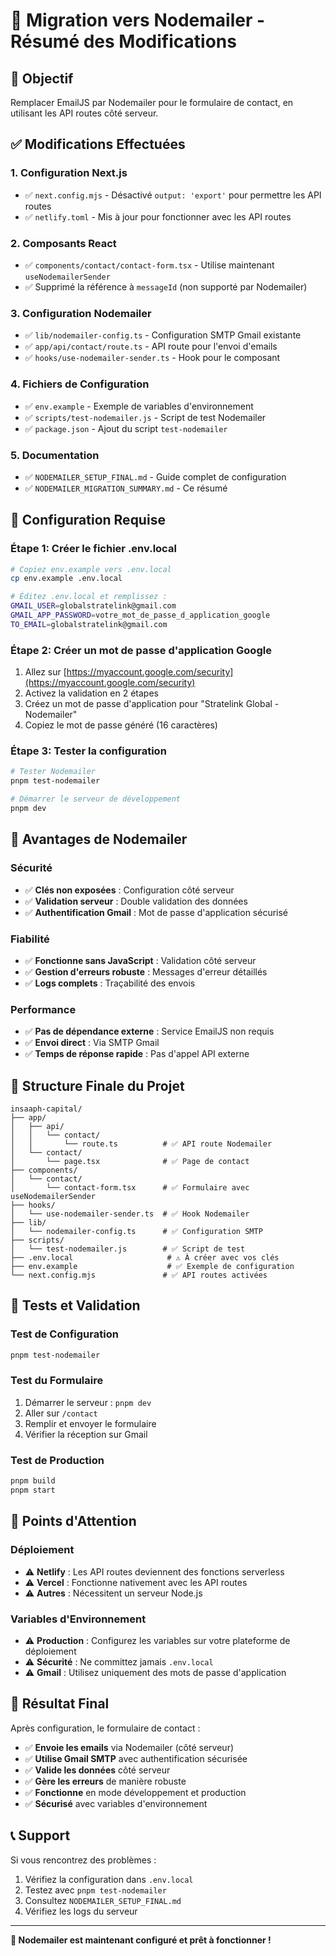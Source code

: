# 🔄 Migration vers Nodemailer - Résumé des Modifications

## 🎯 **Objectif**
Remplacer EmailJS par Nodemailer pour le formulaire de contact, en utilisant les API routes côté serveur.

## ✅ **Modifications Effectuées**

### **1. Configuration Next.js**
- ✅ `next.config.mjs` - Désactivé `output: 'export'` pour permettre les API routes
- ✅ `netlify.toml` - Mis à jour pour fonctionner avec les API routes

### **2. Composants React**
- ✅ `components/contact/contact-form.tsx` - Utilise maintenant `useNodemailerSender`
- ✅ Supprimé la référence à `messageId` (non supporté par Nodemailer)

### **3. Configuration Nodemailer**
- ✅ `lib/nodemailer-config.ts` - Configuration SMTP Gmail existante
- ✅ `app/api/contact/route.ts` - API route pour l'envoi d'emails
- ✅ `hooks/use-nodemailer-sender.ts` - Hook pour le composant

### **4. Fichiers de Configuration**
- ✅ `env.example` - Exemple de variables d'environnement
- ✅ `scripts/test-nodemailer.js` - Script de test Nodemailer
- ✅ `package.json` - Ajout du script `test-nodemailer`

### **5. Documentation**
- ✅ `NODEMAILER_SETUP_FINAL.md` - Guide complet de configuration
- ✅ `NODEMAILER_MIGRATION_SUMMARY.md` - Ce résumé

## 🔧 **Configuration Requise**

### **Étape 1: Créer le fichier .env.local**
```bash
# Copiez env.example vers .env.local
cp env.example .env.local

# Éditez .env.local et remplissez :
GMAIL_USER=globalstratelink@gmail.com
GMAIL_APP_PASSWORD=votre_mot_de_passe_d_application_google
TO_EMAIL=globalstratelink@gmail.com
```

### **Étape 2: Créer un mot de passe d'application Google**
1. Allez sur [https://myaccount.google.com/security](https://myaccount.google.com/security)
2. Activez la validation en 2 étapes
3. Créez un mot de passe d'application pour "Stratelink Global - Nodemailer"
4. Copiez le mot de passe généré (16 caractères)

### **Étape 3: Tester la configuration**
```bash
# Tester Nodemailer
pnpm test-nodemailer

# Démarrer le serveur de développement
pnpm dev
```

## 🚀 **Avantages de Nodemailer**

### **Sécurité**
- ✅ **Clés non exposées** : Configuration côté serveur
- ✅ **Validation serveur** : Double validation des données
- ✅ **Authentification Gmail** : Mot de passe d'application sécurisé

### **Fiabilité**
- ✅ **Fonctionne sans JavaScript** : Validation côté serveur
- ✅ **Gestion d'erreurs robuste** : Messages d'erreur détaillés
- ✅ **Logs complets** : Traçabilité des envois

### **Performance**
- ✅ **Pas de dépendance externe** : Service EmailJS non requis
- ✅ **Envoi direct** : Via SMTP Gmail
- ✅ **Temps de réponse rapide** : Pas d'appel API externe

## 📁 **Structure Finale du Projet**

```
insaaph-capital/
├── app/
│   ├── api/
│   │   └── contact/
│   │       └── route.ts          # ✅ API route Nodemailer
│   └── contact/
│       └── page.tsx              # ✅ Page de contact
├── components/
│   └── contact/
│       └── contact-form.tsx      # ✅ Formulaire avec useNodemailerSender
├── hooks/
│   └── use-nodemailer-sender.ts  # ✅ Hook Nodemailer
├── lib/
│   └── nodemailer-config.ts      # ✅ Configuration SMTP
├── scripts/
│   └── test-nodemailer.js        # ✅ Script de test
├── .env.local                     # ⚠️ À créer avec vos clés
├── env.example                    # ✅ Exemple de configuration
└── next.config.mjs               # ✅ API routes activées
```

## 🧪 **Tests et Validation**

### **Test de Configuration**
```bash
pnpm test-nodemailer
```

### **Test du Formulaire**
1. Démarrer le serveur : `pnpm dev`
2. Aller sur `/contact`
3. Remplir et envoyer le formulaire
4. Vérifier la réception sur Gmail

### **Test de Production**
```bash
pnpm build
pnpm start
```

## 🚨 **Points d'Attention**

### **Déploiement**
- ⚠️ **Netlify** : Les API routes deviennent des fonctions serverless
- ⚠️ **Vercel** : Fonctionne nativement avec les API routes
- ⚠️ **Autres** : Nécessitent un serveur Node.js

### **Variables d'Environnement**
- ⚠️ **Production** : Configurez les variables sur votre plateforme de déploiement
- ⚠️ **Sécurité** : Ne committez jamais `.env.local`
- ⚠️ **Gmail** : Utilisez uniquement des mots de passe d'application

## 🎉 **Résultat Final**

Après configuration, le formulaire de contact :
- ✅ **Envoie les emails** via Nodemailer (côté serveur)
- ✅ **Utilise Gmail SMTP** avec authentification sécurisée
- ✅ **Valide les données** côté serveur
- ✅ **Gère les erreurs** de manière robuste
- ✅ **Fonctionne** en mode développement et production
- ✅ **Sécurisé** avec variables d'environnement

## 📞 **Support**

Si vous rencontrez des problèmes :
1. Vérifiez la configuration dans `.env.local`
2. Testez avec `pnpm test-nodemailer`
3. Consultez `NODEMAILER_SETUP_FINAL.md`
4. Vérifiez les logs du serveur

---

**🎯 Nodemailer est maintenant configuré et prêt à fonctionner !** 